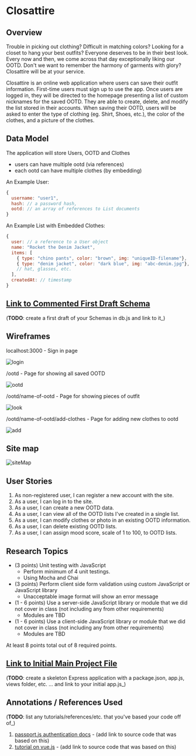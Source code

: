 # Closattire

## Overview

Trouble in picking out clothing? Difficult in matching colors? Looking for a closet to hang your best outfits? Everyone deserves to be in their best look. Every now and then, we come across that day exceptionally liking our OOTD. Don't we want to remember the harmony of garments with glory? Closattire will be at your service.

Closattire is an online web application where users can save their outfit information. First-time users must sign up to use the app. Once users are logged in, they will be directed to the homepage presenting a list of custom nicknames for the saved OOTD. They are able to create, delete, and modify the list stored in their accounts. When saving their OOTD, users will be asked to enter the type of clothing (eg. Shirt, Shoes, etc.), the color of the clothes, and a picture of the clothes.

## Data Model

The application will store Users, OOTD and Clothes

-   users can have multiple ootd (via references)
-   each ootd can have multiple clothes (by embedding)

An Example User:

```javascript
{
  username: "user1",
  hash: // a password hash,
  ootd: // an array of references to List documents
}
```

An Example List with Embedded Clothes:

```javascript
{
  user: // a reference to a User object
  name: "Rocket the Denim Jacket",
  items: [
    { type: "chino pants", color: "brown", img: "uniqueID-filename"},
    { type: "denim jacket", color: "dark blue", img: "abc-denim.jpg"},
    // hat, glasses, etc.
  ],
  createdAt: // timestamp
}
```

## [Link to Commented First Draft Schema](db.js)

(**TODO**: create a first draft of your Schemas in db.js and link to it\_)

## Wireframes

localhost:3000 - Sign in page

![login](documentation/login.png?raw=true)

/ootd - Page for showing all saved OOTD

![ootd](documentation/main.png)

/ootd/name-of-ootd - Page for showing pieces of outfit

![look](documentation/ootd.png)

/ootd/name-of-ootd/add-clothes - Page for adding new clothes to ootd

![add](documentation/add_clothes.png)

## Site map

![siteMap](documentation/SiteMap.png)

## User Stories

1. As non-registered user, I can register a new account with the site.
2. As a user, I can log in to the site.
3. As a user, I can create a new OOTD data.
4. As a user, I can view all of the OOTD lists I've created in a single list.
5. As a user, I can modify clothes or photo in an existing OOTD information.
6. As a user, I can delete existing OOTD lists.
7. As a user, I can assign mood score, scale of 1 to 100, to OOTD lists.

## Research Topics

-   (3 points) Unit testing with JavaScript
    -   Perform minimum of 4 unit testings.
    -   Using Mocha and Chai
-   (3 points) Perform client side form validation using custom JavaScript or JavaScript library
    -   Unacceptable image format will show an error message
-   (1 - 6 points) Use a server-side JavaScript library or module that we did not cover in class (not including any from other requirements)
    -   Modules are TBD
-   (1 - 6 points) Use a client-side JavaScript library or module that we did not cover in class (not including any from other requirements)
    -   Modules are TBD

At least 8 points total out of 8 required points.

## [Link to Initial Main Project File](app.js)

(**TODO**: create a skeleton Express application with a package.json, app.js, views folder, etc. ... and link to your initial app.js\_)

## Annotations / References Used

(**TODO**: list any tutorials/references/etc. that you've based your code off of\_)

1. [passport.js authentication docs](http://passportjs.org/docs) - (add link to source code that was based on this)
2. [tutorial on vue.js](https://vuejs.org/v2/guide/) - (add link to source code that was based on this)
